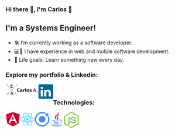 
### Hi there 👋, I'm Carlos 👻
## I'm a Systems Engineer!

- 🛠 I’m currently working as a software developer.
- 💻📱 I have experience in web and mobile software development.
- 🎯 Life goals: Learn something new every day.

### Explore my portfolio & Linkedin:

[<img align="left" alt="Portfolio" width="90px" src="img/logo.png" />][portfolio]
[<img align="left" alt="LinkedIn" width="40px" src="img/linkedin.svg" />][linkedin]

<br />

### Technologies:

<img align="left" alt="Angular" width="40px" src="img/angular.svg" />
<img align="left" alt="React" width="40px" src="img/react.svg" />
<img align="left" alt="Ionic" width="40px" src="img/ionic.svg" />
<img align="left" alt="Java" width="40px" src="img/java.svg" />
<img align="left" alt="Node.js" width="40px" src="img/nodejs.svg" />

<br />
<br />


[portfolio]: https://www.carlosaguirre.tech/
[linkedin]: https://www.linkedin.com/in/carlos-andr%C3%A9s-aguirre-ca%C3%B1as-33612b134/
